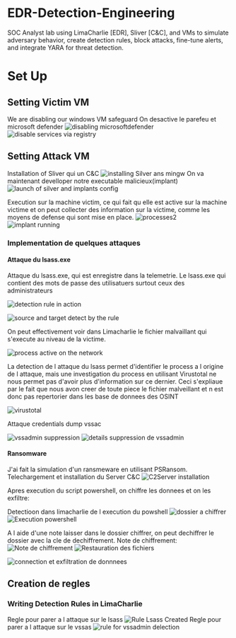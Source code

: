 # EDR-Detection-Engineering
SOC Analyst lab using LimaCharlie [EDR], Sliver [C&amp;C], and VMs to simulate adversary behavior, create detection rules, block attacks, fine-tune alerts, and integrate YARA for threat detection.

# Set Up

## Setting Victim VM
We are disabling our windows VM safeguard
On desactive le parefeu et microsoft defender 
![disabling microsoftdefender](https://github.com/user-attachments/assets/a9e7f033-a086-435b-aac8-e054cd57081b)
![disable services via registry](https://github.com/user-attachments/assets/912095f4-7ffe-428c-b255-f177fcf78b35)

## Setting Attack VM
Installation of Sliver qui un C&C
![installing Silver ans mingw](https://github.com/user-attachments/assets/3bfff611-8679-4c02-b1c5-60e7006d68f5)
On va maintenant develloper notre executable malicieux(implant)
![launch of silver and implants config](https://github.com/user-attachments/assets/86c0ba37-31f6-4f70-b6e3-04076ecc10ad)

Execution sur la machine victim, ce qui fait qu elle est active sur la machine victime et on peut collecter des information sur la victime, comme les moyens de defense qui sont mise en place.
![processes2](https://github.com/user-attachments/assets/ebce1eed-af2a-4474-b22c-3e66b7eaf28b)
![implant running](https://github.com/user-attachments/assets/8ea67977-b842-46b1-971e-63e6d3e0966b)

### Implementation de quelques attaques

#### Attaque du lsass.exe

Attaque du lsass.exe, qui est enregistre dans la telemetrie. Le lsass.exe qui contient des mots de passe des utilisatuers surtout ceux des administrateurs


![detection rule in action](https://github.com/user-attachments/assets/4cd28af7-e10f-4a32-a59b-9b0abb5d6a4c)

![source and target detect by the rule](https://github.com/user-attachments/assets/7778d9c7-81b0-4004-9084-60e64d11b6b6)


On peut effectivement voir dans Limacharlie le fichier malvaillant qui s'execute au niveau de la victime.

![process active on the network](https://github.com/user-attachments/assets/441cba4b-cfac-4fcf-877a-e880b7792a7a)

La detection de l attaque du lsass permet d'identifier le process a l origine de l attaque, mais une investigation du process en utilisant Virustotal ne nous permet pas d'avoir plus d'information sur ce dernier. Ceci s'expliaue par le fait que nous avon creer de toute piece le fichier malveillant et n est donc pas repertorier dans les base de donnees des OSINT

![virustotal](https://github.com/user-attachments/assets/76986c4a-c823-4f0a-a78c-943ca6beff81)

Attaque credentials dump vssac

![vssadmin suppression](https://github.com/user-attachments/assets/54d88213-ba9e-495b-b794-ea4ebba74898)
![details suppression de vssadmin](https://github.com/user-attachments/assets/cc47a5d5-eb51-4b94-9a4d-5b25afb2bc9a)

#### Ransomware
J'ai fait la simulation d'un ransmeware en utilisant PSRansom.
Telechargement et installation du Server C&C
![C2Server installation](https://github.com/user-attachments/assets/3b54a9b3-ddd2-4da5-9c7b-b84d91fe3aad)


Apres execution du script powershell, on chiffre les donnees et on les exfiltre:


Detectioon dans limacharlie de l execution du powshell
![dossier a chiffrer](https://github.com/user-attachments/assets/8cc378d9-1a88-4931-91fb-f9ffe54483b7)
![Execution powershell](https://github.com/user-attachments/assets/67b7bdee-0ba0-4fc5-bbba-5563e32e89b9)


A l aide d'une note laisser dans le dossier chiffrer, on peut dechiffrer le dossier avec la cle de dechiffrement.
Note de chiffrement:
![Note de chiffrement](https://github.com/user-attachments/assets/6ef92b24-f63f-434f-b4e3-fe7e0e60cd04)
![Restauration des fichiers](https://github.com/user-attachments/assets/8d43b5ae-d40d-4241-b19b-010cc43a91d5)

![connection et exfiltration de donnnees](https://github.com/user-attachments/assets/c2f3c12f-daaa-4501-8211-a021e95c11ab)
## Creation de regles 

### Writing Detection Rules in LimaCharlie
Regle pour parer a l attaque sur le lsass
![Rule Lsass Created](https://github.com/user-attachments/assets/05990230-b421-498e-b539-eaf451a4e649)
Regle pour parer a l attaque sur le vssas
![rule for vssadmin delection](https://github.com/user-attachments/assets/096b7a91-9b36-43f1-96d4-065123c725fc)

